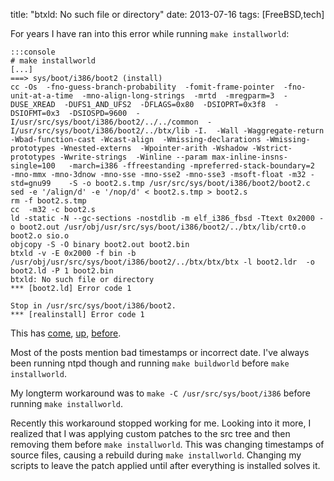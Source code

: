 title: "btxld: No such file or directory"
date: 2013-07-16
tags: [FreeBSD,tech]

For years I have ran into this error while running `make installworld`:

    :::console
    # make installworld
    [...]
    ===> sys/boot/i386/boot2 (install)
    cc -Os  -fno-guess-branch-probability  -fomit-frame-pointer  -fno-unit-at-a-time  -mno-align-long-strings  -mrtd  -mregparm=3  -DUSE_XREAD  -DUFS1_AND_UFS2  -DFLAGS=0x80  -DSIOPRT=0x3f8  -DSIOFMT=0x3  -DSIOSPD=9600  -I/usr/src/sys/boot/i386/boot2/../../common  -I/usr/src/sys/boot/i386/boot2/../btx/lib -I.  -Wall -Waggregate-return -Wbad-function-cast -Wcast-align  -Wmissing-declarations -Wmissing-prototypes -Wnested-externs  -Wpointer-arith -Wshadow -Wstrict-prototypes -Wwrite-strings  -Winline --param max-inline-insns-single=100   -march=i386 -ffreestanding -mpreferred-stack-boundary=2  -mno-mmx -mno-3dnow -mno-sse -mno-sse2 -mno-sse3 -msoft-float -m32 -std=gnu99    -S -o boot2.s.tmp /usr/src/sys/boot/i386/boot2/boot2.c
    sed -e '/align/d' -e '/nop/d' < boot2.s.tmp > boot2.s
    rm -f boot2.s.tmp
    cc  -m32 -c boot2.s
    ld -static -N --gc-sections -nostdlib -m elf_i386_fbsd -Ttext 0x2000 -o boot2.out /usr/obj/usr/src/sys/boot/i386/boot2/../btx/lib/crt0.o boot2.o sio.o
    objcopy -S -O binary boot2.out boot2.bin
    btxld -v -E 0x2000 -f bin -b /usr/obj/usr/src/sys/boot/i386/boot2/../btx/btx/btx -l boot2.ldr  -o boot2.ld -P 1 boot2.bin
    btxld: No such file or directory
    *** [boot2.ld] Error code 1

    Stop in /usr/src/sys/boot/i386/boot2.
    *** [realinstall] Error code 1

This has [come](http://lists.freebsd.org/pipermail/freebsd-current/2010-June/018292.html), [up](http://lists.freebsd.org/pipermail/freebsd-amd64/2006-September/008849.html), [before](http://lists.freebsd.org/pipermail/freebsd-amd64/2004-August/001906.html).

Most of the posts mention bad timestamps or incorrect date. I've always been running ntpd though and running `make buildworld` before `make installworld`.

My longterm workaround was to `make -C /usr/src/sys/boot/i386` before running `make installworld`.

Recently this workaround stopped working for me. Looking into it more, I realized that I was applying custom patches to the src tree and then removing them before `make installworld`. This was changing timestamps of source files, causing a rebuild during `make installworld`. Changing my scripts to leave the patch applied until after everything is installed solves it.
